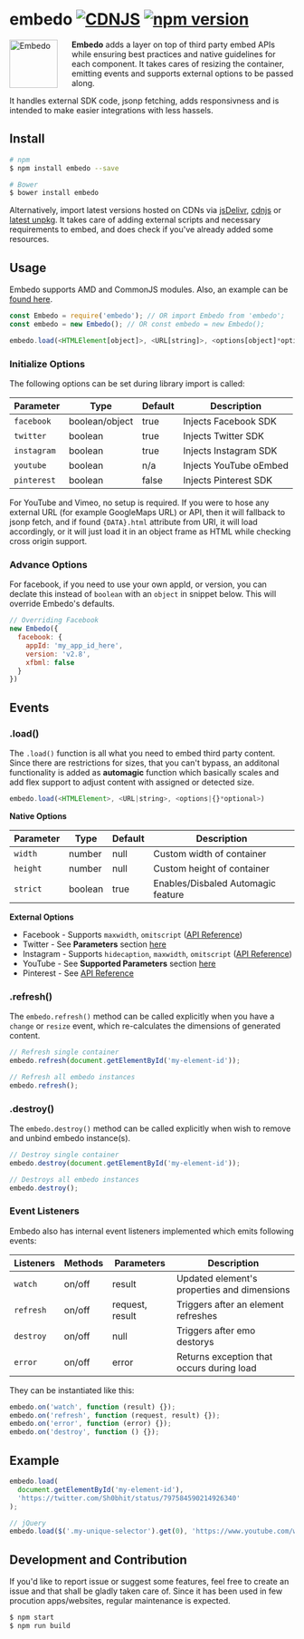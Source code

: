 embedo [![CDNJS](https://img.shields.io/cdnjs/v/embedo.svg)](https://cdnjs.com/libraries/embedo) [![npm version](https://badge.fury.io/js/embedo.svg)](https://badge.fury.io/js/embedo)
=============

<img align="left" height="85"
     title="Embedo"
     src="https://cdn01.onzu.com/2017/3/5/14/embedo.png" style="margin-right: 25px;">

**Embedo** adds a layer on top of third party embed APIs while ensuring best practices and native guidelines for each component. It takes cares of resizing the container, emitting events and supports external options to be passed along. 

It handles external SDK code, jsonp fetching, adds responsivness and is intended to make easier integrations with less hassels.

## Install

```sh
# npm
$ npm install embedo --save

# Bower
$ bower install embedo
```

Alternatively, import latest versions hosted on CDNs via [jsDelivr](https://www.jsdelivr.com/projects/embedo), [cdnjs](https://cdnjs.com/libraries/embedo) or [latest unpkg](https://unpkg.com/embedo). It takes care of adding external scripts and necessary requirements to embed, and does check if you've already added some resources.

## Usage

Embedo supports AMD and CommonJS modules. Also, an example can be [found here](https://github.com/shobhitsharma/embedo/tree/master/example).

```js
const Embedo = require('embedo'); // OR import Embedo from 'embedo';
const embedo = new Embedo(); // OR const embedo = new Embedo();

embedo.load(<HTMLElement[object]>, <URL[string]>, <options[object]*optional>);
```

### Initialize Options

The following options can be set during library import is called:

| Parameter       | Type     | Default    | Description                                    |
| -------------   |----------|------------|------------------------------------------------|
| `facebook`      | boolean/object | true | Injects Facebook SDK                            |
| `twitter`       | boolean  | true       | Injects Twitter SDK                             |
| `instagram`     | boolean  | true       | Injects Instagram SDK                           |
| `youtube`       | boolean  | n/a        | Injects YouTube oEmbed                          |
| `pinterest`     | boolean  | false      | Injects Pinterest SDK                           |

For YouTube and Vimeo, no setup is required. If you were to hose any external URL (for example GoogleMaps URL) or API, then it will fallback to jsonp fetch, and if found `{DATA}.html` attribute from URI, it will load accordingly, or it will just load it in an object frame as HTML while checking cross origin support.

### Advance Options

For facebook, if you need to use your own appId, or version, you can declate this instead of `boolean` with an `object` in snippet below. This will override Embedo's defaults.

```js
// Overriding Facebook
new Embedo({
  facebook: {
    appId: 'my_app_id_here',
    version: 'v2.8',
    xfbml: false
  }
})
```

## Events

### .load()

The `.load()` function is all what you need to embed third party content. Since there are restrictions for sizes, that you can't bypass, an additonal functionality is added as **automagic** function which basically scales and add flex support to adjust content with assigned or detected size.

```js
embedo.load(<HTMLElement>, <URL|string>, <options|{}*optional>)
```

**Native Options**

| Parameter       | Type     | Default    | Description                                    |
| -------------   |----------|------------|------------------------------------------------|
| `width`      | number   | null      | Custom width of container                           |
| `height`       | number   | null      | Custom height of container                        |
| `strict`     | boolean  | true      | Enables/Disbaled Automagic feature                  |

**External Options**

* Facebook - Supports `maxwidth`, `omitscript` ([API Reference](https://developers.facebook.com/docs/plugins/oembed-endpoints))
* Twitter - See **Parameters** section [here](https://dev.twitter.com/rest/reference/get/statuses/oembed)
* Instagram - Supports `hidecaption`, `maxwidth`, `omitscript` ([API Reference](https://www.instagram.com/developer/embedding/))
* YouTube - See **Supported Parameters** section [here](https://developers.google.com/youtube/player_parameters)
* Pinterest - See [API Reference](https://developers.pinterest.com/tools/widget-builder/)

### .refresh()

The `embedo.refresh()` method can be called explicitly when you have a `change` or `resize` event, which re-calculates the dimensions of generated content.

```js
// Refresh single container
embedo.refresh(document.getElementById('my-element-id'));

// Refresh all embedo instances
embedo.refresh();
```

### .destroy()

The `embedo.destroy()` method can be called explicitly when wish to remove and unbind embedo instance(s).

```js
// Destroy single container
embedo.destroy(document.getElementById('my-element-id'));

// Destroys all embedo instances
embedo.destroy();
```

### Event Listeners

Embedo also has internal event listeners implemented which emits following events:

| Listeners   | Methods  | Parameters    | Description                                |
| ------------|----------|------------|-----------------------------------------------|
| `watch`     | on/off   | result      | Updated element's properties and dimensions  |
| `refresh`   | on/off   | request, result | Triggers after an element refreshes      |
| `destroy`   | on/off   | null      | Triggers after emo destorys                    |
| `error`     | on/off   | error      | Returns exception that occurs during load     |

They can be instantiated like this:

```js
embedo.on('watch', function (result) {});
embedo.on('refresh', function (request, result) {});
embedo.on('error', function (error) {});
embedo.on('destroy', function () {});
```

## Example

```js
embedo.load(
  document.getElementById('my-element-id'),
  'https://twitter.com/Sh0bhit/status/797584590214926340'
);

// jQuery
embedo.load($('.my-unique-selector').get(0), 'https://www.youtube.com/watch?v=Q6gYFO4iGlk');
```

## Development and Contribution

If you'd like to report issue or suggest some features, feel free to create an issue and that shall be gladly taken care of. Since it has been used in few procution apps/websites, regular maintenance is expected.

```bash
$ npm start
$ npm run build
```

